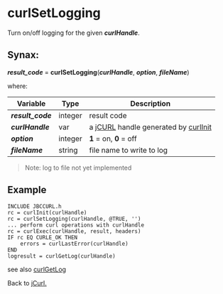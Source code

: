 # curlSetLogging

<PageHeader />

Turn on/off logging for the given ***curlHandle***.

## Synax:

***result_code*** = **curlSetLogging**(***curlHandle***, ***option***, ***fileName***)

where:

| Variable | Type | Description |
|--|--|--|
***result_code*** | integer | result code
***curlHandle*** | var | a [jCURL](../../jcurl) handle generated by [curlInit](../curlinit)
***option*** | integer | **1** = on,  **0** = off
***fileName*** | string | file name to write to log

>Note: log to file not yet implemented

## Example

```
INCLUDE JBCCURL.h
rc = curlInit(curlHandle)
rc = curlSetLogging(curlHandle, @TRUE, '')
... perform curl operations with curlHandle
rc = curlExec(curlHandle, result, headers)
IF rc EQ CURLE_OK THEN
    errors = curlLastError(curlHandle)
END
logresult = curlGetLog(curlHandle)
```

see also [curlGetLog](..curlGetLog/##heading)

Back to [jCurl.](./../README.md)

